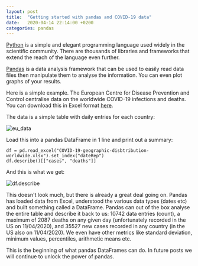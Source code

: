 ```yaml
---
layout: post
title:  "Getting started with pandas and COVID-19 data"
date:   2020-04-14 22:14:00 +0200
categories: pandas
---
```

[Python](https://www.python.org/) is a simple and elegant programming language used widely in the scientific community. There are thousands of libraries and frameworks that extend the reach of the language even further.

[Pandas](https://pandas.pydata.org/) is a data analysis framework that can be used to easily read data files then manipulate them to analyse the information. You can even plot graphs of your results.

Here is a simple example. The European Centre for Disease Prevention and Control centralise data on the worldwide COVID-19 infections and deaths. You can download this in Excel format [here](https://www.ecdc.europa.eu/sites/default/files/documents/COVID-19-geographic-disbtribution-worldwide.xlsx).

The data is a simple table with daily entries for each country:

![eu_data]({{site.baseurl}}/img/eu_data.png)

Load this into a pandas DataFrame in 1 line and print out a summary:

```
df = pd.read_excel("COVID-19-geographic-disbtribution-worldwide.xlsx").set_index("dateRep")
df.describe()[["cases", "deaths"]]
```

And this is what we get:

![df.describe]({{site.baseurl}}/img/df.describe.png)

This doesn't look much, but there is already a great deal going on. Pandas has loaded data from Excel, understood the various data types (dates etc) and built something called a DataFrame. Pandas can out of the box analyse the entire table and describe it back to us: 10742 data entries (count), a maximum of 2087 deaths on any given day (unfortunately recorded in the US on 11/04/2020), and 35527 new cases recorded in any country (in the US also on 11/04/2020). We even have other metrics like standard deviation, minimum values, percentiles, arithmetic means etc.

This is the beginning of what pandas DataFrames can do. In future posts we will continue to unlock the power of pandas.
